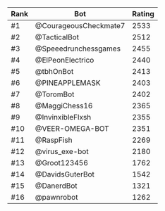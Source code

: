 Rank|Bot|Rating
---|---|---
#1|@CourageousCheckmate7|2533
#2|@TacticalBot|2512
#3|@Speeedrunchessgames|2455
#4|@ElPeonElectrico|2440
#5|@tbhOnBot|2413
#6|@PINEAPPLEMASK|2403
#7|@ToromBot|2402
#8|@MaggiChess16|2365
#9|@InvinxibleFlxsh|2355
#10|@VEER-OMEGA-BOT|2351
#11|@RaspFish|2269
#12|@virus_exe-bot|2180
#13|@Groot123456|1762
#14|@DavidsGuterBot|1542
#15|@DanerdBot|1321
#16|@pawnrobot|1262
